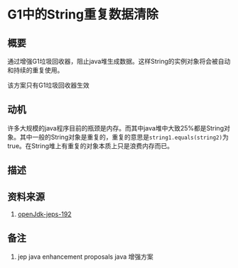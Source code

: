 # G1中的String重复数据清除

##  概要
通过增强G1垃圾回收器，阻止java堆生成数据。这样String的实例对象将会被自动和持续的重复使用。

该方案只有G1垃圾回收器生效

## 动机
许多大规模的java程序目前的瓶颈是内存。而其中java堆中大致25%都是String对象。其中一般的String对象是重复的，重复的意思是`string1.equals(string2)`为true。在String堆上有重复的对象本质上只是浪费内存而已。

## 描述


## 资料来源
1. [openJdk-jeps-192](http://openjdk.java.net/jeps/192) 

## 备注
1. jep java enhancement proposals java 增强方案